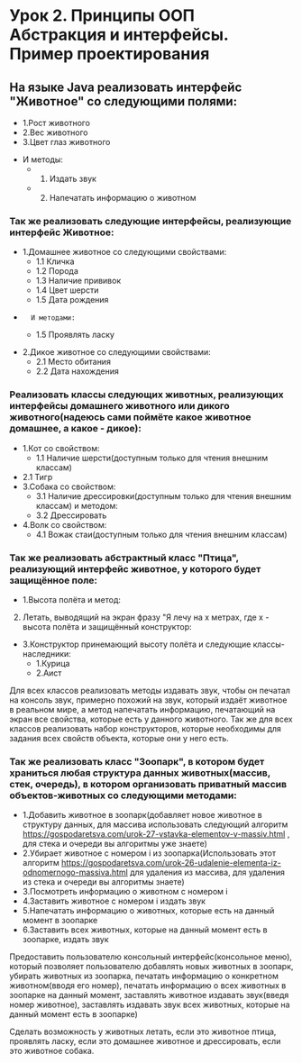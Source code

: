 #   Урок 2. Принципы ООП Абстракция и интерфейсы. Пример проектирования
##  На языке Java реализовать интерфейс "Животное" со следующими полями:

* 1.Рост животного
* 2.Вес животного
* 3.Цвет глаз животного
+ И методы:
    + 1. Издать звук
    + 2. Напечатать информацию о животном
### Так же реализовать следующие интерфейсы, реализующие интерфейс Животное:
* 1.Домашнее животное со следующими свойствами:
    + 1.1 Кличка
    + 1.2 Порода
    + 1.3 Наличие прививок
    + 1.4 Цвет шерсти
    + 1.5 Дата рождения
+       И методами:
    + 1.5 Проявлять ласку
* 2.Дикое животное со следующими свойствами:
    + 2.1 Место обитания
    + 2.2 Дата нахождения

### Реализовать классы следующих животных, реализующих интерфейсы домашнего животного или дикого животного(надеюсь сами поймёте какое животное домашнее, а какое - дикое):
* 1.Кот со свойством:
    + 1.1 Наличие шерсти(доступным только для чтения внешним классам)
* 2.1 Тигр
* 3.Собака со свойством:
    + 3.1 Наличие дрессировки(доступным только для чтения внешним классам) и методом:
    + 3.2 Дрессировать
* 4.Волк со свойством:
    + 4.1 Вожак стаи(доступным только для чтения внешним классам)

### Так же реализовать абстрактный класс "Птица", реализующий интерфейс животное, у которого будет защищённое поле:
* 1.Высота полёта и метод:

2. Летать, выводящий на экран фразу "Я лечу на x метрах, где x - высота полёта и защищённый конструктор:
* 3.Конструктор принемающий высоту полёта и следующие классы-наследники:
    + 1.Курица
    + 2.Аист

Для всех классов реализовать методы издавать звук, чтобы он печатал на консоль звук, примерно похожий на звук, который издаёт животное в реальном мире, а метод напечатать информацию, печатающий на экран все свойства, которые есть у данного животного. Так же для всех классов реализовать набор конструкторов, которые необходимы для задания всех свойств объекта, которые они у него есть.

### Так же реализовать класс "Зоопарк", в котором будет храниться любая структура данных животных(массив, стек, очередь), в котором организовать приватный массив объектов-животных со следующими методами:
* 1.Добавить животное в зоопарк(добавляет новое животное в структуру данных, для массива использовать следующий алгоритм https://gospodaretsva.com/urok-27-vstavka-elementov-v-massiv.html , для стека и очереди вы алгоритмы уже знаете)
* 2.Убирает животное с номером i из зоопарка(Использовать этот алгоритм https://gospodaretsva.com/urok-26-udalenie-elementa-iz-odnomernogo-massiva.html для удаления из массива, для удаления из стека и очереди вы алгоритмы знаете)
* 3.Посмотреть информацию о животном с номером i
* 4.Заставить животное с номером i издать звук
* 5.Напечатать информацию о животных, которые есть на данный момент в зоопарке
* 6.Заставить всех животных, которые на данный момент есть в зоопарке, издать звук

Предоставить пользователю консольный интерфейс(консольное меню), который позволяет пользователю добавлять новых животных в зоопарк, убирать животных из зоопарка, печатать информацию о конкретном животном(вводя его номер), печатать информацию о всех животных в зоопарке на данный момент, заставлять животное издавать звук(введя номер животное), заставлять издавать звук всех животных, которые на данный момент есть в зоопарке)

Сделать возможность у животных летать, если это животное птица, проявлять ласку, если это домашнее животное и дрессировать, если это животное собака.
